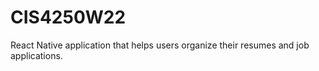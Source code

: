 # CIS4250W22

React Native application that helps users organize their resumes and job applications. 
